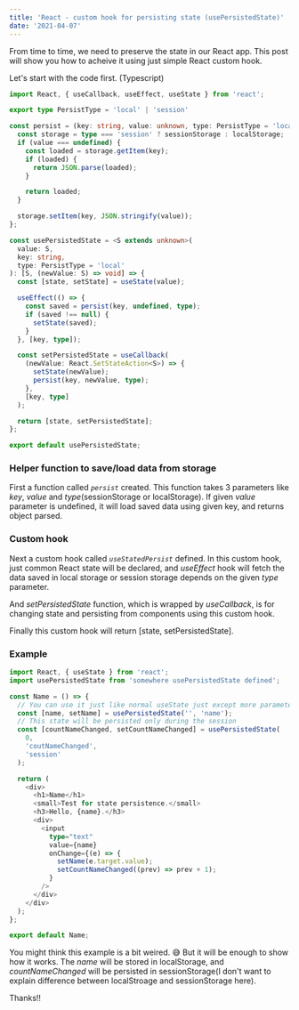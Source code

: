 ```yaml
---
title: 'React - custom hook for persisting state (usePersistedState)'
date: '2021-04-07'
---
```


From time to time, we need to preserve the state in our React app. This post will show you how to acheive it using just simple React custom hook.

Let's start with the code first. (Typescript)


```typescript
import React, { useCallback, useEffect, useState } from 'react';

export type PersistType = 'local' | 'session'

const persist = (key: string, value: unknown, type: PersistType = 'local') => {
  const storage = type === 'session' ? sessionStorage : localStorage;
  if (value === undefined) {
    const loaded = storage.getItem(key);
    if (loaded) {
      return JSON.parse(loaded);
    }

    return loaded;
  }

  storage.setItem(key, JSON.stringify(value));
};

const usePersistedState = <S extends unknown>(
  value: S,
  key: string,
  type: PersistType = 'local'
): [S, (newValue: S) => void] => {
  const [state, setState] = useState(value);

  useEffect(() => {
    const saved = persist(key, undefined, type);
    if (saved !== null) {
      setState(saved);
    }
  }, [key, type]);

  const setPersistedState = useCallback(
    (newValue: React.SetStateAction<S>) => {
      setState(newValue);
      persist(key, newValue, type);
    },
    [key, type]
  );

  return [state, setPersistedState];
};

export default usePersistedState;
```

### Helper function to save/load data from storage
First a function called *`persist`* created. This function takes 3 parameters like *key*, *value* and *type*(sessionStorage or localStorage). If given *value* parameter is undefined, it will load saved data using given key, and returns object parsed.

### Custom hook
Next a custom hook called *`useStatedPersist`* defined. In this custom hook, just common React state will be declared, and *useEffect* hook will fetch the data saved in local storage or session storage depends on the given *type* parameter.

And *setPersistedState* function, which is wrapped by *useCallback*, is for changing state and persisting from components using this custom hook.

Finally this custom hook will return [state, setPersistedState].

### Example

```typescript
import React, { useState } from 'react';
import usePersistedState from 'somewhere usePersistedState defined';

const Name = () => {
  // You can use it just like normal useState just except more parameters
  const [name, setName] = usePersistedState('', 'name');
  // This state will be persisted only during the session
  const [countNameChanged, setCountNameChanged] = usePersistedState(
    0,
    'coutNameChanged',
    'session'
  );

  return (
    <div>
      <h1>Name</h1>
      <small>Test for state persistence.</small>
      <h3>Hello, {name}.</h3>
      <div>
        <input
          type="text"
          value={name}
          onChange={(e) => {
            setName(e.target.value);
            setCountNameChanged((prev) => prev + 1);
          }
        />
      </div>
    </div>
  );
};

export default Name;

```

You might think this example is a bit weired. 😅 But it will be enough to show how it works. The *name* will be stored in localStorage, and *countNameChanged* will be persisted in sessionStorage(I don't want to explain difference between localStroage and sessionStorage here).

Thanks!!
